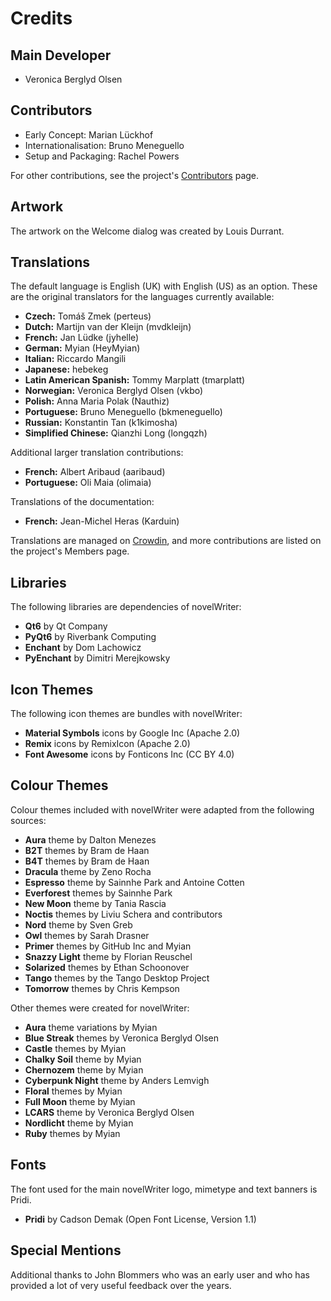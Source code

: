 # Credits

## Main Developer

* Veronica Berglyd Olsen

## Contributors

* Early Concept: Marian Lückhof
* Internationalisation: Bruno Meneguello
* Setup and Packaging: Rachel Powers

For other contributions, see the project's [Contributors](https://github.com/vkbo/novelWriter/graphs/contributors) page.

## Artwork

The artwork on the Welcome dialog was created by Louis Durrant.

## Translations

The default language is English (UK) with English (US) as an option. These are the original
translators for the languages currently available:

* **Czech:** Tomáš Zmek (perteus)
* **Dutch:** Martijn van der Kleijn (mvdkleijn)
* **French:** Jan Lüdke (jyhelle)
* **German:** Myian (HeyMyian)
* **Italian:** Riccardo Mangili
* **Japanese:** hebekeg
* **Latin American Spanish:** Tommy Marplatt (tmarplatt)
* **Norwegian:** Veronica Berglyd Olsen (vkbo)
* **Polish:** Anna Maria Polak (Nauthiz)
* **Portuguese:** Bruno Meneguello (bkmeneguello)
* **Russian:** Konstantin Tan (k1kimosha)
* **Simplified Chinese:** Qianzhi Long (longqzh)

Additional larger translation contributions:

* **French:** Albert Aribaud (aaribaud)
* **Portuguese:** Oli Maia (olimaia)

Translations of the documentation:

* **French:** Jean-Michel Heras (Karduin)

Translations are managed on [Crowdin](https://crowdin.com/project/novelwriter), and more
contributions are listed on the project's Members page.

## Libraries

The following libraries are dependencies of novelWriter:

* **Qt6** by Qt Company
* **PyQt6** by Riverbank Computing
* **Enchant** by Dom Lachowicz
* **PyEnchant** by Dimitri Merejkowsky

## Icon Themes

The following icon themes are bundles with novelWriter:

* **Material Symbols** icons by Google Inc (Apache 2.0)
* **Remix** icons by RemixIcon (Apache 2.0)
* **Font Awesome** icons by Fonticons Inc (CC BY 4.0)

## Colour Themes

Colour themes included with novelWriter were adapted from the following sources:

* **Aura** theme by Dalton Menezes
* **B2T** themes by Bram de Haan
* **B4T** themes by Bram de Haan
* **Dracula** theme by Zeno Rocha
* **Espresso** theme by Sainnhe Park and Antoine Cotten
* **Everforest** themes by Sainnhe Park
* **New Moon** theme by Tania Rascia
* **Noctis** themes by Liviu Schera and contributors
* **Nord** theme by Sven Greb
* **Owl** themes by Sarah Drasner
* **Primer** themes by GitHub Inc and Myian
* **Snazzy Light** theme by Florian Reuschel
* **Solarized** themes by Ethan Schoonover
* **Tango** themes by the Tango Desktop Project
* **Tomorrow** themes by Chris Kempson

Other themes were created for novelWriter:

* **Aura** theme variations by Myian
* **Blue Streak** themes by Veronica Berglyd Olsen
* **Castle** themes by Myian
* **Chalky Soil** theme by Myian
* **Chernozem** theme by Myian
* **Cyberpunk Night** theme by Anders Lemvigh
* **Floral** themes by Myian
* **Full Moon** theme by Myian
* **LCARS** theme by Veronica Berglyd Olsen
* **Nordlicht** theme by Myian
* **Ruby** themes by Myian

## Fonts

The font used for the main novelWriter logo, mimetype and text banners is Pridi.

* **Pridi** by Cadson Demak (Open Font License, Version 1.1)

## Special Mentions

Additional thanks to John Blommers who was an early user and who has provided a lot of very useful
feedback over the years.
